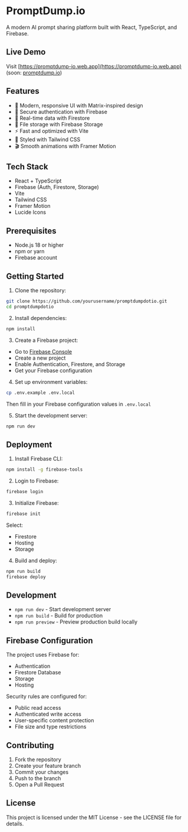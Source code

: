 # PromptDump.io

A modern AI prompt sharing platform built with React, TypeScript, and Firebase.

## Live Demo
Visit [https://promptdump-io.web.app](https://promptdump-io.web.app) (soon: [promptdump.io](https://promptdump.io))

## Features
- 🚀 Modern, responsive UI with Matrix-inspired design
- 🔐 Secure authentication with Firebase
- 💾 Real-time data with Firestore
- 📁 File storage with Firebase Storage
- ⚡ Fast and optimized with Vite
- 🎨 Styled with Tailwind CSS
- 🎬 Smooth animations with Framer Motion

## Tech Stack
- React + TypeScript
- Firebase (Auth, Firestore, Storage)
- Vite
- Tailwind CSS
- Framer Motion
- Lucide Icons

## Prerequisites
- Node.js 18 or higher
- npm or yarn
- Firebase account

## Getting Started

1. Clone the repository:
```bash
git clone https://github.com/yourusername/promptdumpdotio.git
cd promptdumpdotio
```

2. Install dependencies:
```bash
npm install
```

3. Create a Firebase project:
- Go to [Firebase Console](https://console.firebase.google.com)
- Create a new project
- Enable Authentication, Firestore, and Storage
- Get your Firebase configuration

4. Set up environment variables:
```bash
cp .env.example .env.local
```
Then fill in your Firebase configuration values in `.env.local`

5. Start the development server:
```bash
npm run dev
```

## Deployment

1. Install Firebase CLI:
```bash
npm install -g firebase-tools
```

2. Login to Firebase:
```bash
firebase login
```

3. Initialize Firebase:
```bash
firebase init
```
Select:
- Firestore
- Hosting
- Storage

4. Build and deploy:
```bash
npm run build
firebase deploy
```

## Development

- `npm run dev` - Start development server
- `npm run build` - Build for production
- `npm run preview` - Preview production build locally

## Firebase Configuration

The project uses Firebase for:
- Authentication
- Firestore Database
- Storage
- Hosting

Security rules are configured for:
- Public read access
- Authenticated write access
- User-specific content protection
- File size and type restrictions

## Contributing

1. Fork the repository
2. Create your feature branch
3. Commit your changes
4. Push to the branch
5. Open a Pull Request

## License

This project is licensed under the MIT License - see the LICENSE file for details.
